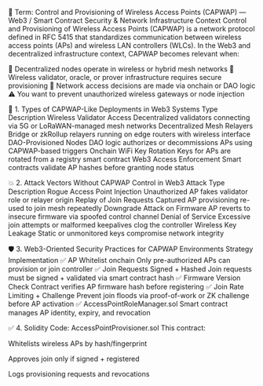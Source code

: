 📶 Term: Control and Provisioning of Wireless Access Points (CAPWAP) — Web3 / Smart Contract Security & Network Infrastructure Context
Control and Provisioning of Wireless Access Points (CAPWAP) is a network protocol defined in RFC 5415 that standardizes communication between wireless access points (APs) and wireless LAN controllers (WLCs). In the Web3 and decentralized infrastructure context, CAPWAP becomes relevant when:

📡 Decentralized nodes operate in wireless or hybrid mesh networks
🔐 Wireless validator, oracle, or prover infrastructure requires secure provisioning
🧠 Network access decisions are made via onchain or DAO logic
⚠️ You want to prevent unauthorized wireless gateways or node injection

📘 1. Types of CAPWAP-Like Deployments in Web3 Systems
Type	Description
Wireless Validator Access	Decentralized validators connecting via 5G or LoRaWAN-managed mesh networks
Decentralized Mesh Relayers	Bridge or zkRollup relayers running on edge routers with wireless interface
DAO-Provisioned Nodes	DAO logic authorizes or decommissions APs using CAPWAP-based triggers
Onchain WiFi Key Rotation	Keys for APs are rotated from a registry smart contract
Web3 Access Enforcement	Smart contracts validate AP hashes before granting node status

💥 2. Attack Vectors Without CAPWAP Control in Web3
Attack Type	Description
Rogue Access Point Injection	Unauthorized AP fakes validator role or relayer origin
Replay of Join Requests	Captured AP provisioning re-used to join mesh repeatedly
Downgrade Attack on Firmware	AP reverts to insecure firmware via spoofed control channel
Denial of Service	Excessive join attempts or malformed keepalives clog the controller
Wireless Key Leakage	Static or unmonitored keys compromise network integrity

🛡️ 3. Web3-Oriented Security Practices for CAPWAP Environments
Strategy	Implementation
✅ AP Whitelist onchain	Only pre-authorized APs can provision or join controller
✅ Join Requests Signed + Hashed	Join requests must be signed + validated via smart contract hash
✅ Firmware Version Check	Contract verifies AP firmware hash before registering
✅ Join Rate Limiting + Challenge	Prevent join floods via proof-of-work or ZK challenge before AP activation
✅ AccessPointRoleManager.sol	Smart contract manages AP identity, expiry, and revocation

✅ 4. Solidity Code: AccessPointProvisioner.sol
This contract:

Whitelists wireless APs by hash/fingerprint

Approves join only if signed + registered

Logs provisioning requests and revocations